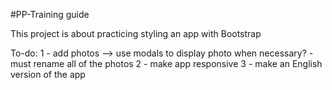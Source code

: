#PP-Training guide

This project is about practicing styling an app with Bootstrap

To-do:
    1 - add photos --> use modals to display photo when necessary?
            -must rename all of the photos
    2 - make app responsive
    3 - make an English version of the app
    
    

